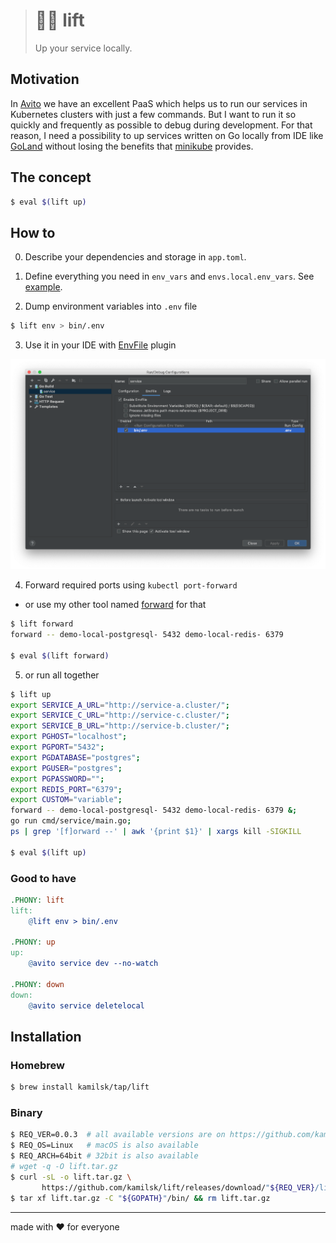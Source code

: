 > # 🏋️‍♂️ lift
>
> Up your service locally.

## Motivation

In [Avito](https://tech.avito.ru) we have an excellent PaaS which helps us to run our services in Kubernetes clusters
with just a few commands. But I want to run it so quickly and frequently as possible to debug during development.
For that reason, I need a possibility to up services written on Go locally from IDE like
[GoLand](https://www.jetbrains.com/go/) without losing the benefits that
[minikube](https://github.com/kubernetes/minikube) provides.

## The concept

```bash
$ eval $(lift up)
```

## How to

0. Describe your dependencies and storage in `app.toml`.

1. Define everything you need in `env_vars` and `envs.local.env_vars`. See [example](testdata/app.toml).

2. Dump environment variables into `.env` file

```bash
$ lift env > bin/.env
```

3. Use it in your IDE with [EnvFile](https://plugins.jetbrains.com/plugin/7861-envfile) plugin

![GoLand integration](.github/goland_integration.png)

4. Forward required ports using `kubectl port-forward`

  - or use my other tool named [forward](https://github.com/kamilsk/forward) for that

```bash
$ lift forward
forward -- demo-local-postgresql- 5432 demo-local-redis- 6379

$ eval $(lift forward)
```

5. or run all together

```bash
$ lift up
export SERVICE_A_URL="http://service-a.cluster/";
export SERVICE_C_URL="http://service-c.cluster/";
export SERVICE_B_URL="http://service-b.cluster/";
export PGHOST="localhost";
export PGPORT="5432";
export PGDATABASE="postgres";
export PGUSER="postgres";
export PGPASSWORD="";
export REDIS_PORT="6379";
export CUSTOM="variable";
forward -- demo-local-postgresql- 5432 demo-local-redis- 6379 &;
go run cmd/service/main.go;
ps | grep '[f]orward --' | awk '{print $1}' | xargs kill -SIGKILL

$ eval $(lift up)
```

### Good to have

```makefile
.PHONY: lift
lift:
	@lift env > bin/.env

.PHONY: up
up:
	@avito service dev --no-watch

.PHONY: down
down:
	@avito service deletelocal
```

## Installation

### Homebrew

```bash
$ brew install kamilsk/tap/lift
```

### Binary

```bash
$ REQ_VER=0.0.3  # all available versions are on https://github.com/kamilsk/lift/releases/
$ REQ_OS=Linux   # macOS is also available
$ REQ_ARCH=64bit # 32bit is also available
# wget -q -O lift.tar.gz
$ curl -sL -o lift.tar.gz \
       https://github.com/kamilsk/lift/releases/download/"${REQ_VER}/lift_${REQ_VER}_${REQ_OS}-${REQ_ARCH}".tar.gz
$ tar xf lift.tar.gz -C "${GOPATH}"/bin/ && rm lift.tar.gz
```

---

made with ❤️ for everyone
